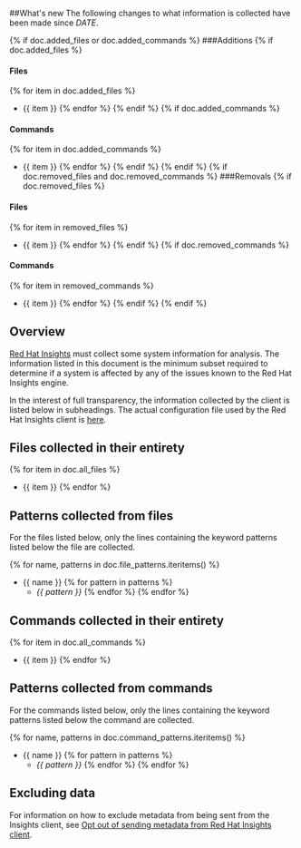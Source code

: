 ##What's new
The following changes to what information is collected have been made
since *DATE*.

{% if doc.added_files or doc.added_commands %}
###Additions
{% if doc.added_files %}
#### Files
{% for item in doc.added_files %}
- {{ item }}
{% endfor %}
{% endif %}
{% if doc.added_commands %}
#### Commands
{% for item in doc.added_commands %}
- {{ item }}
{% endfor %}
{% endif %}
{% endif %}
{% if doc.removed_files and doc.removed_commands %}
###Removals
{% if doc.removed_files %}
#### Files
{% for item in removed_files %}
- {{ item }}
{% endfor %}
{% endif %}
{% if doc.removed_commands %}
#### Commands
{% for item in removed_commands %}
- {{ item }}
{% endfor %}
{% endif %}
{% endif %}

## Overview
[Red Hat Insights](https://access.redhat.com/insights/info/) must collect some system information for analysis. The information listed in this document is the minimum subset required to determine if a system is affected by any of the issues known to the Red Hat Insights engine.

In the interest of full transparency, the information collected by the client is listed below in subheadings. The actual configuration file used by the Red Hat Insights client is [here](https://api.access.redhat.com/r/insights/v1/static/uploader.json).

## Files collected in their entirety
{% for item in doc.all_files %}
- {{ item }}
{% endfor %}

## Patterns collected from files
For the files listed below, only the lines containing the keyword patterns listed below the file are collected.

{% for name, patterns in doc.file_patterns.iteritems() %}
- {{ name }}
    {% for pattern in patterns %}
    - *{{ pattern }}*
    {% endfor %}
{% endfor %}

## Commands collected in their entirety

{% for item in doc.all_commands %}
- {{ item }}
{% endfor %}

## Patterns collected from commands
For the commands listed below, only the lines containing the keyword patterns listed below the command are collected.

{% for name, patterns in doc.command_patterns.iteritems() %}
- {{ name }}
    {% for pattern in patterns %}
    - *{{ pattern }}*
    {% endfor %}
{% endfor %}

## Excluding data
For information on how to exclude metadata from being sent from the Insights client, see [Opt out of sending metadata from Red Hat Insights client](https://access.redhat.com/articles/2025273).

